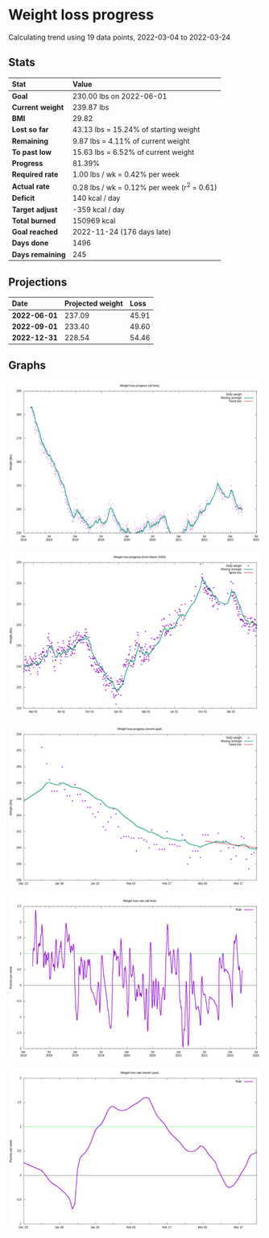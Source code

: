 # Weight loss progress

Calculating trend using 19 data points, 2022-03-04 to 2022-03-24

## Stats

Stat|Value
:-|:-
**Goal**|230.00 lbs on 2022-06-01
**Current weight**|239.87 lbs
**BMI**|29.82
**Lost so far**|43.13 lbs = 15.24% of starting weight
**Remaining**|9.87 lbs =  4.11% of current  weight
**To past low**|15.63 lbs =  6.52% of current  weight
**Progress**|81.39%
**Required rate**|1.00 lbs / wk = 0.42% per week
**Actual rate**|0.28 lbs / wk = 0.12% per week  (r<sup>2</sup> = 0.61)
**Deficit**|140 kcal / day
**Target adjust**|-359 kcal / day
**Total burned**|150969 kcal
**Goal reached**|2022-11-24 (176 days late)
**Days done**|1496
**Days remaining**|245

## Projections

Date|Projected weight|Loss
:-|:-|:-
**2022-06-01**|237.09|45.91
**2022-09-01**|233.40|49.60
**2022-12-31**|228.54|54.46

## Graphs

![](weight-graph-alltime.png)

![](weight-graph-covid.png)

![](weight-graph-recent.png)

![](rate-graph-alltime.png)

![](rate-graph-recent.png)

